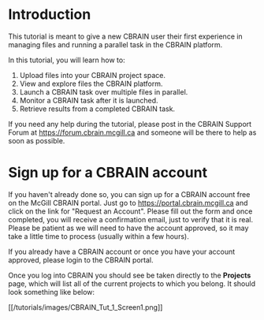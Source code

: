# Introduction
This tutorial is meant to give a new CBRAIN user their first experience in managing files and running a parallel task in the CBRAIN platform.

In this tutorial, you will learn how to:

1. Upload files into your CBRAIN project space.
1. View and explore files the CBRAIN platform.
1. Launch a CBRAIN task over multiple files in parallel.
1. Monitor a CBRAIN task after it is launched.
1. Retrieve results from a completed CBRAIN task.

If you need any help during the tutorial, please post in the CBRAIN Support Forum at https://forum.cbrain.mcgill.ca and someone will be there to help as soon as possible.

# Sign up for a CBRAIN account

If you haven't already done so, you can sign up for a CBRAIN account free on the McGill CBRAIN portal.  Just go to https://portal.cbrain.mcgill.ca and click on the link for "Request an Account".  Please fill out the form and once completed, you will receive a confirmation email, just to verify that it is real. Please be patient as we will need to have the account approved, so it may take a little time to process (usually within a few hours).

If you already have a CBRAIN account or once you have your account approved, please login to the CBRAIN portal.

Once you log into CBRAIN you should see be taken directly to the **Projects** page, which will list all of the current projects to which you belong.  It should look something like below:

[[/tutorials/images/CBRAIN_Tut_1_Screen1.png]]

